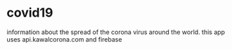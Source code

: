# covid19
information about the spread of the corona virus around the world. this app uses api.kawalcorona.com and firebase
